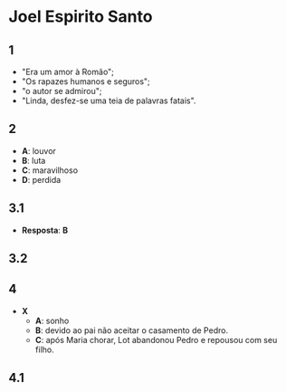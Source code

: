 # Joel Espirito Santo

## 1
- "Era um amor à Romão";
- "Os rapazes humanos e seguros";
- "o autor se admirou";
- "Linda, desfez-se uma teia de palavras fatais".

## 2
- **A**: louvor  
- **B**: luta  
- **C**: maravilhoso  
- **D**: perdida  

## 3.1
- **Resposta**: **B**

## 3.2


## 4
- **X**
  - **A**: sonho  
  - **B**: devido ao pai não aceitar o casamento de Pedro.  
  - **C**: após Maria chorar, Lot abandonou Pedro e repousou com seu filho.  

## 4.1

